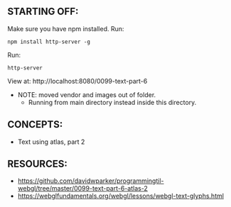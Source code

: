 ## STARTING OFF:

Make sure you have npm installed.
Run:
```
npm install http-server -g
```

Run:
```
http-server
```

View at: http://localhost:8080/0099-text-part-6

* NOTE: moved vendor and images out of folder.
  * Running from main directory instead inside this directory.

## CONCEPTS:

* Text using atlas, part 2

## RESOURCES:

* https://github.com/davidwparker/programmingtil-webgl/tree/master/0099-text-part-6-atlas-2
* https://webglfundamentals.org/webgl/lessons/webgl-text-glyphs.html
